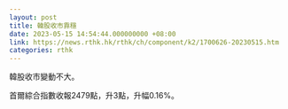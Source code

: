 ```yaml
---
layout: post
title: 韓股收市靠穩
date: 2023-05-15 14:54:44.000000000 +08:00
link: https://news.rthk.hk/rthk/ch/component/k2/1700626-20230515.htm
categories: rthk
---
```


韓股收市變動不大。

首爾綜合指數收報2479點，升3點，升幅0.16%。

